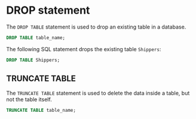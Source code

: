# DROP statement

The `DROP TABLE` statement is used to drop an existing table in a database.

```sql
DROP TABLE table_name;
```

The following SQL statement drops the existing table `Shippers`:

```sql
DROP TABLE Shippers;
```

## TRUNCATE TABLE

The `TRUNCATE TABLE` statement is used to delete the data inside a table, but not the table itself.

```sql
TRUNCATE TABLE table_name;
```
